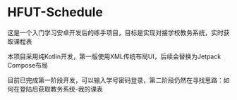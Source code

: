 # HFUT-Schedule
这是一个入门学习安卓开发后的练手项目，目标是实现对接学校教务系统，实时获取课程表
 
本项目采用纯Kotlin开发，第一版使用XML传统布局UI，后续会替换为Jetpack Compose布局
 
目前已完成第一阶段开发，可以输入学号密码登录，第二阶段仍然在寻找思路：如何在登陆后获取教务系统-我的课表
